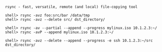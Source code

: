 `rsync - fast, versatile, remote (and local) file-copying tool`

```console
shell> rsync -avz foo:src/bar /data/tmp
shell> rsync -avz --delete src/ dst_directory/

shell> rsync -av --partial --append --progress mylinux.iso 10.1.2.3:~/
shell> rsync -avP --append mylinux.iso 10.1.2.3:~/

shell> rsync -avz --delete --append --progress -e ssh 10.1.2.3:~/src dst_directory/  
```
